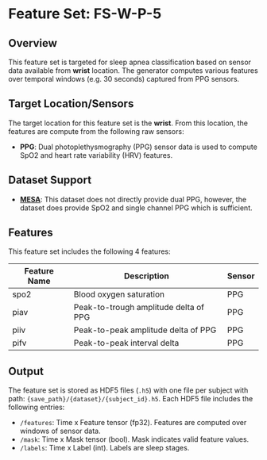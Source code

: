# Feature Set: FS-W-P-5

## <span class="sk-h2-span">Overview</span>

This feature set is targeted for sleep apnea classification based on sensor data available from __wrist__ location. The generator computes various features over temporal windows (e.g. 30 seconds) captured from PPG sensors.

## <span class="sk-h2-span">Target Location/Sensors</span>

The target location for this feature set is the __wrist__. From this location, the features are compute from the following raw sensors:

- **PPG**: Dual photoplethysmography (PPG) sensor data is used to compute SpO2 and heart rate variability (HRV) features.

## <span class="sk-h2-span">Dataset Support</span>

- **[MESA](../datasets/mesa.md)**: This dataset does not directly provide dual PPG, however, the dataset does provide SpO2 and single channel PPG which is sufficient.

## <span class="sk-h2-span">Features</span>

This feature set includes the following 4 features:

| Feature Name | Description | Sensor |
| --- | --- | --- |
| spo2 | Blood oxygen saturation | PPG |
| piav | Peak-to-trough amplitude delta of PPG | PPG |
| piiv | Peak-to-peak amplitude delta of PPG | PPG |
| pifv | Peak-to-peak interval delta | PPG |

## <span class="sk-h2-span">Output</span>

The feature set is stored as HDF5 files (`.h5`) with one file per subject with path: `{save_path}/{dataset}/{subject_id}.h5`. Each HDF5 file includes the following entries:

* `/features`: Time x Feature tensor (fp32). Features are computed over windows of sensor data.
* `/mask`: Time x Mask tensor (bool). Mask indicates valid feature values.
* `/labels`: Time x Label (int). Labels are sleep stages.
